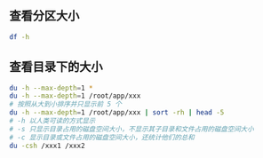 ## 查看分区大小

```bash
df -h
```

## 查看目录下的大小

```bash
du -h --max-depth=1 *
du -h --max-depth=1 /root/app/xxx
# 按照从大到小排序并只显示前 5 个
du -h --max-depth=1 /root/app/xxx | sort -rh | head -5
# -h 以人类可读的方式显示
# -s 只显示目录占用的磁盘空间大小，不显示其子目录和文件占用的磁盘空间大小
# -c 显示目录或文件占用的磁盘空间大小，还统计他们的总和
du -csh /xxx1 /xxx2
```